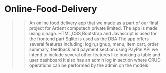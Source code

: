 ﻿# Online-Food-Delivery
>>An online food delivery app that we made as a part of our final project for Ardent computech private limited.
>>The app is made using djnago.
>>HTML,CSS,Bootstrap and Javascript is used for the frontend part
>>Sqlite is used as the DBA
>>The app offers several features including: login,signup, menu, item cart, order summary, feedback and payment section using PayPal API
>>we intend to include several other features like booking a table and user dashboard
>>It also has an admin log in section where CRUD operations can be performed by the admin on the models
